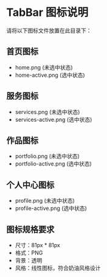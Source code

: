 # TabBar 图标说明

请将以下图标文件放置在此目录下：

## 首页图标
- home.png (未选中状态)
- home-active.png (选中状态)

## 服务图标  
- services.png (未选中状态)
- services-active.png (选中状态)

## 作品图标
- portfolio.png (未选中状态)
- portfolio-active.png (选中状态)

## 个人中心图标
- profile.png (未选中状态)
- profile-active.png (选中状态)

## 图标规格要求
- 尺寸：81px * 81px
- 格式：PNG
- 背景：透明
- 风格：线性图标，符合奶油风格设计